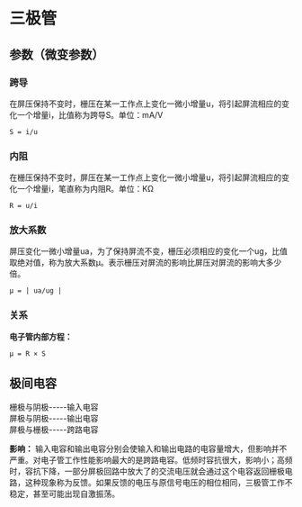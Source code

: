 # 三极管

## 参数（微变参数）

### 跨导
在屏压保持不变时，栅压在某一工作点上变化一微小增量u，将引起屏流相应的变化一个增量i，比值称为跨导S。单位：mA/V

    S = i/u

### 内阻
在栅压保持不变时，屏压在某一工作点上变化一微小增量u，将引起屏流相应的变化一个增量i，笔直称为内阻R。单位：KΩ

    R = u/i

### 放大系数
屏压变化一微小增量ua，为了保持屏流不变，栅压必须相应的变化一个ug，比值取绝对值，称为放大系数μ。表示栅压对屏流的影响比屏压对屏流的影响大多少倍。

    μ = | ua/ug |

### 关系
**电子管内部方程：**

    μ = R × S

## 极间电容
栅极与阴极-----输入电容  
屏极与阴极-----输出电容  
屏极与栅极-----跨路电容

**影响：** 输入电容和输出电容分别会使输入和输出电路的电容量增大，但影响并不严重。对电子管工作性能影响最大的是跨路电容。低频时容抗很大，影响小；高频时，容抗下降，一部分屏极回路中放大了的交流电压就会通过这个电容返回栅极电路，这种现象称为反馈。如果反馈的电压与原信号电压的相位相同，三极管工作不稳定，甚至可能出现自激振荡。
